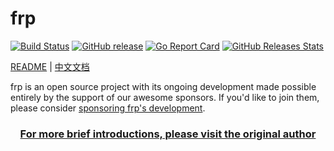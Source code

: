 # frp

[![Build Status](https://circleci.com/gh/laosan-xx/frp.svg?style=shield)](https://circleci.com/gh/laosan-xx/frp)
[![GitHub release](https://img.shields.io/github/tag/laosan-xx/frp.svg?label=release)](https://github.com/laosan-xx/frp/releases)
[![Go Report Card](https://goreportcard.com/badge/github.com/laosan-xx/frp)](https://goreportcard.com/report/github.com/laosan-xx/frp)
[![GitHub Releases Stats](https://img.shields.io/github/downloads/laosan-xx/frp/total.svg?logo=github)](https://somsubhra.github.io/github-release-stats/?username=laosan-xx&repository=frp)

[README](README.md) | [中文文档](README_zh.md)

frp is an open source project with its ongoing development made possible entirely by the support of our awesome sponsors. If you'd like to join them, please consider [sponsoring frp's development](https://github.com/sponsors/fatedier).

<a href="https://github.com/fatedier/frp" target="_blank"><h3 align="center">For more brief introductions, please visit the original author</h3></a>
